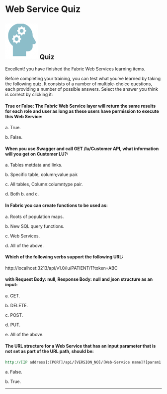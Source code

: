 # Web Service Quiz

## ![](/academy/Training_Level_1/03_fabric_basic_LU/images/Quiz.png) Quiz

Excellent! you have finished the Fabric Web Services learning items.

 Before completing your training, you can test what you've learned by taking the following quiz. It consists of a number of multiple-choice questions, each providing a number of possible answers. Select the answer you think is correct by clicking it:



#### True or False: The Fabric Web Service layer will return the same results for each role and user as long as these users have permission to execute this Web Service:

a. True.

 b. False.

#### When you use Swagger and call  GET /lu/Customer API, what information will you get on Customer LU?:

a. Tables metdata and links.

b. Specific table, column;value pair.

c. All tables, Column:columntype pair.

d. Both b. and c.

#### In Fabric you can create functions to be used as:

a. Roots of population maps. 

b. New SQL query functions.

c. Web Services.

 d. All of the above.

#### Which of the following verbs support the following URL:

http://localhost:3213/api/v1.0/lu/PATIENT/1?token=ABC 

####  with  Request Body: null, Response Body: null and json structure as an input:

a. GET.

b. DELETE.

c. POST.

d. PUT.

e. All of the above.

#### The URL structure for a  Web Service  that has an input parameter that is not set as part of the URL path, should be:

```rst
http://[IP address]:[PORT]/api/[VERSION_NO]/[Web-Service name]?[param1 name]=[param1 value]&token=[TOKEN NAME]&[format=json]
```

a. False.

b. True.



------
